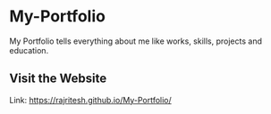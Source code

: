 # My-Portfolio
My Portfolio tells everything about me like works, skills, projects and education.

## Visit the Website
Link: https://rajritesh.github.io/My-Portfolio/
